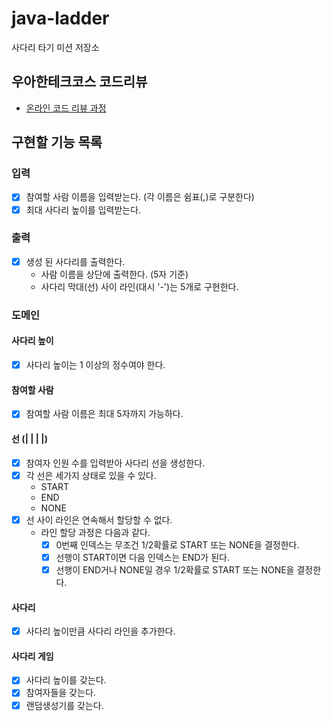 # java-ladder

사다리 타기 미션 저장소

## 우아한테크코스 코드리뷰

- [온라인 코드 리뷰 과정](https://github.com/woowacourse/woowacourse-docs/blob/master/maincourse/README.md)

## 구현할 기능 목록

### 입력

- [x] 참여할 사람 이름을 입력받는다. (각 이름은 쉼표(,)로 구분한다)
- [x] 최대 사다리 높이를 입력받는다.

### 출력

- [x] 생성 된 사다리를 출력한다.
    - 사람 이름을 상단에 출력한다. (5자 기준)
    - 사다리 막대(선) 사이 라인(대시 '-')는 5개로 구현한다.

### 도메인

#### 사다리 높이

- [x] 사다리 높이는 1 이상의 정수여야 한다.

#### 참여할 사람

- [x] 참여할 사람 이름은 최대 5자까지 가능하다.

#### 선 (| | | |)

- [x] 참여자 인원 수를 입력받아 사다리 선을 생성한다.
- [x] 각 선은 세가지 상태로 있을 수 있다.
    - START
    - END
    - NONE
- [x] 선 사이 라인은 연속해서 할당할 수 없다.
  - 라인 할당 과정은 다음과 같다.
      - [x] 0번째 인덱스는 무조건 1/2확률로 START 또는 NONE을 결정한다.
      - [x] 선행이 START이면 다음 인덱스는 END가 된다.
      - [x] 선행이 END거나 NONE일 경우 1/2확률로 START 또는 NONE을 결정한다.

#### 사다리

- [x] 사다리 높이만큼 사다리 라인을 추가한다.

#### 사다리 게임

- [x] 사다리 높이를 갖는다.
- [x] 참여자들을 갖는다.
- [x] 랜덤생성기를 갖는다.
